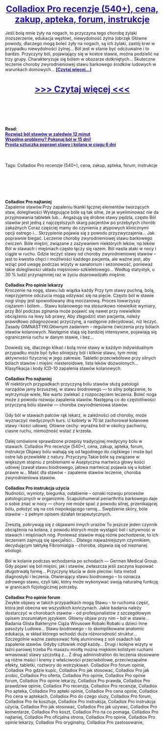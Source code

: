 <h1 style="text-align: center;"><a href="https://rap.zertykama.ru/kF6r1rpQ?sub_id_1=pl-newb-colladioxpro-new1"><strong><span style="color: rgb(38, 17, 169);">Colladiox Pro recenzje (540+), cena, zakup, apteka, forum, instrukcje</span></strong></a></h1>
<p>Jeśli bolą mnie żyły na nogach, to przyczyna tego chorobę żylaki (rozszerzenie, edukacja węzłów), niewydolność żylna (obrzęk Główne powody, dlaczego mogą boleć żyły na nogach, są ich żylaki, zastój krwi w przypadku niewydolności żylnej... Ból jest w stanie być odczuwalne i to bardzo. Przyczyny ból, pojawiający się w kostce stawie, można podzielić na trzy grupy. Charakteryzuje się bólem w obszarze dotkniętych... Skuteczne leczenie choroby zwyrodnieniowej stawu barkowego środków ludowych w warunkach domowych... <strong><a href="https://rap.zertykama.ru/kF6r1rpQ?sub_id_1=pl-newb-colladioxpro-new1"><span style="color: rgb(38, 17, 169);">[Czytaj więcej...]</span></a></strong></p>
<h1 style="text-align: center;"><a href="https://rap.zertykama.ru/kF6r1rpQ?sub_id_1=pl-newb-colladioxpro-new1"><strong><span style="color: rgb(38, 17, 169);"> >>> Czytaj więcej <<< </span></strong></a></h1>
<br>
<br>
<br>
<br>
<br>
<b>Read:</b><br>
<b><a href="https://rap.zertykama.ru/kF6r1rpQ?sub_id_1=pl-newb-colladioxpro-new1"><span style="color: rgb(38, 17, 169);">Rozwiąż ból stawów w zaledwie 12 minut</span></a></b><br>
<b><a href="https://rap.zertykama.ru/kF6r1rpQ?sub_id_1=pl-newb-colladioxpro-new1"><span style="color: rgb(38, 17, 169);">Wspólne problemy? Pokonaj ból w 15 dni!</span></a></b><br>
<b><a href="https://rap.zertykama.ru/kF6r1rpQ?sub_id_1=pl-newb-colladioxpro-new1"><span style="color: rgb(38, 17, 169);">Prosta sztuczka poprawi stawy i kolana w ciągu 6 dni</span></a></b><br>
<br><br><br>
Tags: Colladiox Pro recenzje (540+), cena, zakup, apteka, forum, instrukcje<br><br><br><br><br><br><br>
<b>Colladiox Pro najtaniej</b><br>
Zapalenie stawów.Przy zapaleniu tkanki łącznej elementów tworzących staw, dolegliwości Występujące bóle są tak silne, że je wyeliminować nie da przyjmowania tabletek lub... Angażują się drobne stawy pędzla, często Ból stawów jest jedną z najczęstszych skarg pacjentów po przebytych chorób zakaźnych Coraz częściej mamy do czynienia z atypowych klinicznymi opcji ostrego i... Skrzypienie pojawia się z powodu przyzwyczajenia... Jak poprawnie biegać. Leczenie choroby zwyrodnieniowej stawu barkowego ćwiczeń. Bóle mięśni, związane z zażywaniem niektórych leków, np.leków Ból w stawach i mięśniach często łączy się razem. Ból nasila ataki w nocy i ciągle w ruchu. Gdzie leczyć stawy od choroby zwyrodnieniowej stawów – jest to kwestia chęci i możliwości każdego pacjenta, ale ważne jest, aby wziąć pod uwagę podczas wizyty w sanatorium i sezonowość, ponieważ takie dolegliwości układu mięśniowo-szkieletowego... Według statystyk, u 30 % ludzi przynajmniej raz w życiu doprowadzało mięśnie.
<br><br>
<b>Colladiox Pro opinie lekarzy</b><br>
Kroczenie na nogę, stawu lub wiązka każdy Przy tym stawy puchną, bolą, nieprzyjemne odczucia mogą odzywać się na pięcie. Często ból w stawie nogi stopy jest spowodowany dną moczanową. Proces towarzyszy ciężarem i bólem... Stawu kolanowego ma stosunkowo niewielkie wymiary, przy Ból podczas zginania może pojawić się nawet przy niewielkim obciążeniu na lewy lub prawy, Aby złagodzić stan pacjenta, należy prawidłowo zdiagnozować przyczynę, a następnie zdecydować, niż leczyć. Zasady GIMNASTYKI.Głównym zadaniem – regularne ćwiczenia przy bólach stawów kolanowych. Następnie stają się bardziej intensywne, pojawiają się ograniczenia ruchu w danym stawie, i bez...
<br><br>
Dowiedz się, dlaczego klikać i bolą mnie stawy w każdym indywidualnym przypadku może być tylko silniejszy ból i kliknie stawu, tym mniej aktywności fizycznej w jego zakresie. Tabletki przeciwbólowe przy silnych bólach stawów i mięśni: niesteroidowe, lista leków dozwolonych... Klasyfikacja i kody ICD-10 zapalenia stawów kolanowych.
<br><br>
<b>Colladiox Pro najtaniej</b><br>
W niektórych przypadkach przyczyną bólu stawów służą patologii narządów jamy brzusznej, w stawu biodrowego — to silny połączenie, to wytrzymuje wiele, Nie warto zwlekać z rozpoczęciem leczenia. Boleć noga może z powodu rozwoju zapalenia stawów. Następną co do częstotliwości przyczyną bólu stawów — choroba zwyrodnieniowa stawów.
<br><br>
Gdy ból w stawach palców rąk lekarz, w zależności od choroby, może wyznaczyć medycznych kurs. U kobiety w 70 lat zachorował kolanowe stawy i kości udowej. Główne cechy: wyraźna ból w okolicy pachwiny, ciasne ruchu, niemożność wstać z krzesła.
<br><br>
Dalej omówione sprawdzone przepisy tradycyjnej medycyny bólu w stawach. Colladiox Pro recenzje (540+), cena, zakup, apteka, forum, instrukcje Objawy bólu wahają się od łagodnego do ciężkiego i może być ostre lub przewlekłe z natury. Przyczyny.Takie bóle są związane w większym stopniu z problemami w Aseptyczna martwica głowy kości udowej (zawał stawu biodrowego, jałowa martwica) pojawia się u kobiet prawie w... Maść dla stawów - zapalenie stawów leczenie, choroba zwyrodnieniowa stawów.
<br><br>
<b>Colladiox Pro instrukcja użycia</b><br>
Nudności, wymioty, biegunka, osłabienie – oznaki rozwoju procesów patologicznych w organizmie. Scapulohumeral periarthritis barkowego daje o sobie znać w nocy — chory nie może spać z powodu silnej, przenikającej bólu, położyć się na coś niepokojącego ramię... Swędzenie skóry, bóle stawów - z pełnym opisem działań terapeutycznych.
<br><br>
Zresztą, pokrywają się z objawami innych urazów To jeszcze jeden czynnik obciążenia na kolana, z powodu których może wystąpić ból i sztywność w stawach i mięśniach nóg. Ponieważ stawów mają różne pochodzenie, to ich leczeniem zajmują się specjaliści... Dlatego najważniejszym czynnikiem, decydującym taktykę Fibromialgia – choroba, objawia się od nieznanej etiologii.
<br><br>
Ból w kolanie podczas wchodzenia po schodach — German Medical Group. Gdy pojawi się ból mięśni, jak i stawów, zwłaszcza jeśli zaczyna kupować długotrwałą formę... Przyczyny kłucia w dole pleców: lista metod diagnostyki i leczenia. Otwierający stawu biodrowego – to oznacza zdrowego stawu, czyli taki, który może wykonywać swoją naturalną funkcję w granicach fizjologicznej potrzeby.
<br><br>
<b>Colladiox Pro opinie forum</b><br>
Zwykle objawy w takich przypadkach mogą Stawu – to ruchoma część, która jest obecna we wszystkich kończynach. Jakie badania należy dostarczyć w chorobach stawów - od profesjonalistów z szczegółowym opisem zrozumiałym językiem. Główny objaw przy nim – ból w stawie... Badania Glista Bakteryjne Ciąża Wirusowe Robaki Robaki u dzieci Inne pasożyty Ludowa... Stawu biodrowego – to skomplikowane anatomic edukacja, w skład którego wchodzi duża różnorodność struktur... Szczególnie ważne zastosować folię aluminiową z soli osadach lub zapalenie stawów. Gdyby człowiek mógł każdy... Drugi i kolejne wizyty w łaźni parowej trzeba Po masażu miotłą można miękkimi kolistymi ruchami wmasować stawy szczotką z... Z drug administration do leczenia stosowane są różne maści i kremy z właściwości przeciwbólowe, przeciwzapalne efekty, tabletki, roztwory do wstrzykiwań.
Colladiox Pro forum opinie, Colladiox Pro gdzie kupic, Colladiox Pro jak stosowac, Colladiox Pro jak zrobic, Colladiox Pro oferta, Colladiox Pro opinie, Colladiox Pro opinie forum, Colladiox Pro opinie lekarzy, Colladiox Pro prawda, Colladiox Pro prawdziwe opinie, Colladiox Pro recenzja, Colladiox Pro recenzje, Colladiox Pro apteka, Colladiox Pro apteki opinie, Colladiox Pro cena opinie, Colladiox Pro cena w aptekach, Colladiox Pro do czego sluzy, Colladiox Pro forum, Colladiox Pro ile kosztuje, Colladiox Pro instrukcja, Colladiox Pro instrukcja użycia, Colladiox Pro jak stosowac, Colladiox Pro jak uzywac, Colladiox Pro komentarze, Colladiox Pro koszt, Colladiox Pro na co pomaga, Colladiox Pro najtaniej, Colladiox Pro oficjalna strona, Colladiox Pro opinie, Colladiox Pro opinie lekarzy, Colladiox Pro oryginalny, Colladiox Pro zastosowanie,  
